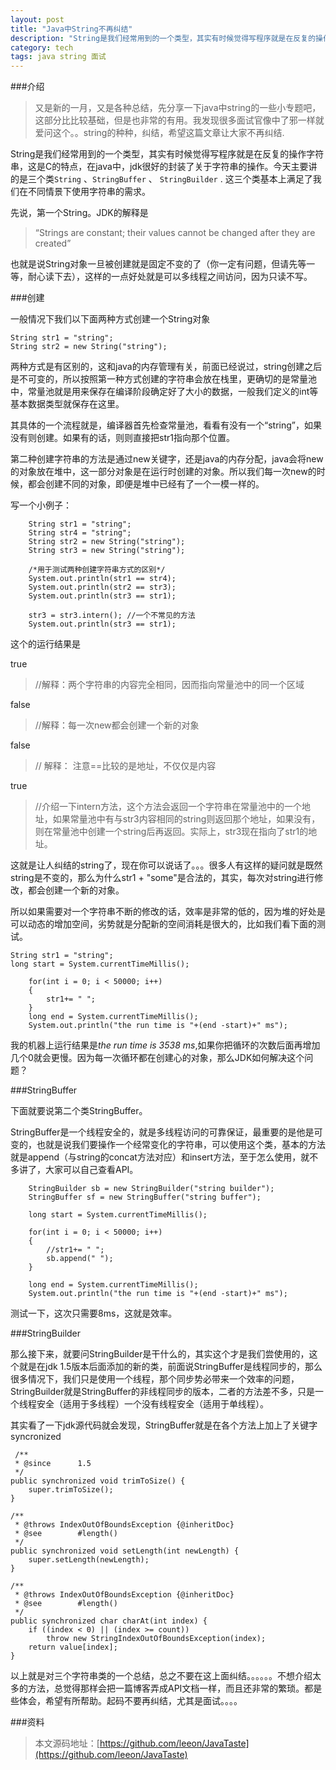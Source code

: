 ```yaml
---
layout: post
title: "Java中String不再纠结"
description: "String是我们经常用到的一个类型，其实有时候觉得写程序就是在反复的操作字符串，这是C的特点，在java中，jdk很好的封装了关于字符串的操作。今天主要讲的是三个类String 、StringBuffer 、 StringBuilder "
category: tech
tags: java string 面试
---
```


###介绍

> 又是新的一月，又是各种总结，先分享一下java中string的一些小专题吧，这部分比比较基础，但是也非常的有用。我发现很多面试官像中了邪一样就爱问这个。。string的种种，纠结，希望这篇文章让大家不再纠结.


String是我们经常用到的一个类型，其实有时候觉得写程序就是在反复的操作字符串，这是C的特点，在java中，jdk很好的封装了关于字符串的操作。今天主要讲的是三个类`String` 、`StringBuffer` 、 `StringBuilder` . 这三个类基本上满足了我们在不同情景下使用字符串的需求。

先说，第一个String。JDK的解释是
 
> “Strings are constant; their values cannot be changed after they are created”

也就是说String对象一旦被创建就是固定不变的了（你一定有问题，但请先等一等，耐心读下去），这样的一点好处就是可以多线程之间访问，因为只读不写。


###创建

一般情况下我们以下面两种方式创建一个String对象

    String str1 = "string";
    String str2 = new String("string");

两种方式是有区别的，这和java的内存管理有关，前面已经说过，string创建之后是不可变的，所以按照第一种方式创建的字符串会放在栈里，更确切的是常量池中，常量池就是用来保存在编译阶段确定好了大小的数据，一般我们定义的int等基本数据类型就保存在这里。

其具体的一个流程就是，编译器首先检查常量池，看看有没有一个“string”，如果没有则创建。如果有的话，则则直接把str1指向那个位置。

第二种创建字符串的方法是通过new关键字，还是java的内存分配，java会将new的对象放在堆中，这一部分对象是在运行时创建的对象。所以我们每一次new的时候，都会创建不同的对象，即便是堆中已经有了一个一模一样的。
  
写一个小例子：

        String str1 = "string";
        String str4 = "string";
        String str2 = new String("string");
        String str3 = new String("string");
        
        /*用于测试两种创建字符串方式的区别*/
        System.out.println(str1 == str4);
        System.out.println(str2 == str3);
        System.out.println(str3 == str1);
        
        str3 = str3.intern(); //一个不常见的方法
        System.out.println(str3 == str1);  


这个的运行结果是 

true    
> //解释：两个字符串的内容完全相同，因而指向常量池中的同一个区域

false   
>//解释：每一次new都会创建一个新的对象

false  
>// 解释： 注意==比较的是地址，不仅仅是内容  

true  
> //介绍一下intern方法，这个方法会返回一个字符串在常量池中的一个地址，如果常量池中有与str3内容相同的string则返回那个地址，如果没有，则在常量池中创建一个string后再返回。实际上，str3现在指向了str1的地址。

  
这就是让人纠结的string了，现在你可以说话了。。。很多人有这样的疑问就是既然string是不变的，那么为什么str1 + "some"是合法的，其实，每次对string进行修改，都会创建一个新的对象。

所以如果需要对一个字符串不断的修改的话，效率是非常的低的，因为堆的好处是可以动态的增加空间，劣势就是分配新的空间消耗是很大的，比如我们看下面的测试。
  
    String str1 = "string";
    long start = System.currentTimeMillis();
        
        for(int i = 0; i < 50000; i++)
        {
            str1+= " ";
        }    
        long end = System.currentTimeMillis();
        System.out.println("the run time is "+(end -start)+" ms");

我的机器上运行结果是*the run time is 3538 ms*,如果你把循环的次数后面再增加几个0就会更慢。因为每一次循环都在创建心的对象，那么JDK如何解决这个问题？

###StringBuffer

下面就要说第二个类StringBuffer。

StringBuffer是一个线程安全的，就是多线程访问的可靠保证，最重要的是他是可变的，也就是说我们要操作一个经常变化的字符串，可以使用这个类，基本的方法就是append（与string的concat方法对应）和insert方法，至于怎么使用，就不多讲了，大家可以自己查看API。

        StringBuilder sb = new StringBuilder("string builder");
        StringBuffer sf = new StringBuffer("string buffer");
        
        long start = System.currentTimeMillis();
        
        for(int i = 0; i < 50000; i++)
        {
            //str1+= " ";
            sb.append(" ");
        }
        
        long end = System.currentTimeMillis();
        System.out.println("the run time is "+(end -start)+" ms");

测试一下，这次只需要8ms，这就是效率。

###StringBuilder

那么接下来，就要问StringBuilder是干什么的，其实这个才是我们尝使用的，这个就是在jdk 1.5版本后面添加的新的类，前面说StringBuffer是线程同步的，那么很多情况下，我们只是使用一个线程，那个同步势必带来一个效率的问题，StringBuilder就是StringBuffer的非线程同步的版本，二者的方法差不多，只是一个线程安全（适用于多线程）一个没有线程安全（适用于单线程）。

其实看了一下jdk源代码就会发现，StringBuffer就是在各个方法上加上了关键字syncronized

     /**
     * @since      1.5
     */
    public synchronized void trimToSize() {
        super.trimToSize();
    }

    /**
     * @throws IndexOutOfBoundsException {@inheritDoc}
     * @see        #length()
     */
    public synchronized void setLength(int newLength) {
        super.setLength(newLength);
    }

    /**
     * @throws IndexOutOfBoundsException {@inheritDoc}
     * @see        #length()
     */
    public synchronized char charAt(int index) {
        if ((index < 0) || (index >= count))
            throw new StringIndexOutOfBoundsException(index);
        return value[index];
    }

以上就是对三个字符串类的一个总结，总之不要在这上面纠结。。。。。。不想介绍太多的方法，总觉得那样会把一篇博客弄成API文档一样，而且还非常的繁琐。都是些体会，希望有所帮助。起码不要再纠结，尤其是面试。。。。

###资料
> 本文源码地址：[https://github.com/leeon/JavaTaste](https://github.com/leeon/JavaTaste)